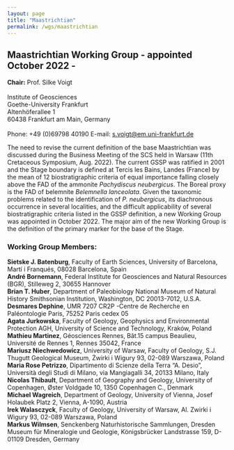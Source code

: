 ```yaml
---
layout: page
title: "Maastrichtian"
permalink: /wgs/maastrichtian
---
```

## Maastrichtian Working Group - appointed October 2022 -

<div class="person-grid">
    <div class="person">
        <div>
            <img src="https://stratigraphy.org/subcommission-cretaceous/images/person-voigt.jpg" alt="" />
        </div>
        <div class="contact-details">
            <strong>Chair:</strong> Prof. Silke Voigt <br />
            <br />
                    Institute of Geosciences<br />
        Goethe-University Frankfurt<br />
        Altenhöferallee 1<br />
        60438 Frankfurt am Main, Germany<br />
        <br />
        Phone: +49 (0)69798 40190
        E-mail: <a href="mailto:s.voigt@em.uni-frankfurt.de">s.voigt@em.uni-frankfurt.de</a>
        </div>
    </div>
</div>

The need to revise the current definition of the base Maastrichtian was discussed during the Business Meeting of the SCS held in Warsaw (11th Cretaceous Symposium, Aug. 2022). The current GSSP was ratified in 2001 and the Stage boundary is defined at Tercis les Bains, Landes (France) by the mean of 12 biostratigraphic criteria of equal importance falling closely above the FAD of the ammonite _Pachydiscus neubergicus_. The Boreal proxy is the FAD of belemnite _Belemnella lanceolata_. Given the taxonomic problems related to the identification of _P. neubergicus_, its diachronous occurrence in several localities, and the difficult applicability of several biostratigraphic criteria listed in the GSSP definition, a new Working Group was appointed in October 2022. The major aim of the new Working Group is the definition of the primary marker for the base of the Stage.

### Working Group Members:
**Sietske J. Batenburg**, Faculty of Earth Sciences, University of Barcelona, Martí i Franqués, 08028 Barcelona, Spain  
**André Bornemann**, Federal Institute for Geosciences and Natural Resources  (BGR), Stilleweg 2, 30655 Hannover  
**Brian T. Huber**, Department of Paleobiology National Museum of Natural History Smithsonian Institution, Washington, DC 20013-7012, U.S.A.  
**Desmares Dephine**, UMR 7207 CR2P -Centre de Recherche en Paléontologie Paris, 75252 Paris cedex 05  
**Agata Jurkowska**, Faculty of Geology, Geophysics and Environmental Protection AGH, University of Science and Technology, Kraków, Poland  
**Mathieu Martinez**, Géosciences Rennes, Bât.15 campus Beaulieu, Université de Rennes 1, Rennes 35042, France  
**Mariusz Niechwedowicz**, University of Warsaw, Faculty of Geology, S.J. Thugutt Geological Museum, Żwirki i Wigury 93, 02-089 Warszawa, Poland  
**Maria Rose Petrizzo**, Dipartimento di Scienze della Terra “A. Desio”, Università degli Studi di Milano, via Mangiagalli 34, 20133 Milano, Italy  
**Nicolas Thibault**, Department of Geography and Geology, University of Copenhagen, Øster Voldgade 10, 1350 Copenhagen C., Denmark  
**Michael Wagreich**, Department of Geology, University of Vienna, Josef Holaubek Platz 2, Vienna, A-1090, Austria  
**Irek Walasczyck**, Faculty of Geology, University of Warsaw, Al. Zwirki i Wigury 93, 02-089 Warszawa, Poland  
**Markus Wilmsen**, Senckenberg Naturhistorische Sammlungen, Dresden Museum für Mineralogie und Geologie, Königsbrücker Landstrasse 159, D-01109 Dresden, Germany  


